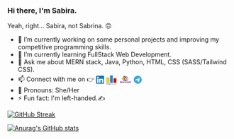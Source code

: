 <!--[![MasterHead](https://github.com/hello-sabira/hello-sabira/blob/main/icons/banner.png)](https://github.com/hello-sabira)-->
### Hi there, I'm Sabira. 
Yeah, right... Sabira, not Sabrina. :upside_down_face:

<!--**hello-sabira/hello-sabira** is a ✨ _special_ ✨ repository because its `README.md` (this file) appears on your GitHub profile.

Here are some ideas to get you started:
<img src="https://raw.githubusercontent.com/MartinHeinz/MartinHeinz/master/wave.gif" width="5px">
-->

- 🔭 I’m currently working on some personal projects and improving my competitive programming skills.
- 🌱 I’m currently learning FullStack Web Development.<!-- - 👯 I’m looking to collaborate on , Data Structures & Algorithms...- 🤔 I’m looking for help with ...-->
- 💬 Ask me about MERN stack, Java, Python, HTML, CSS (SASS/Tailwind CSS). 
- 📫 Connect with me on :point_right:     <a href="https://www.linkedin.com/in/sabira-k-58633420a/" target="blank"><img align="center" src="https://github.com/hello-sabira/hello-sabira/blob/main/icons/linkedin.svg" alt=""  width="18" /></a> <a href="https://codeforces.com/profile/hello_sabira" target="blank"><img align="center" src="https://github.com/hello-sabira/hello-sabira/blob/main/icons/index.png" alt="" border=solid color="black" width="25" /></a> <a href="https://www.beecrowd.com.br/judge/en/profile/574989" target="blank"><img align="center" src="https://github.com/hello-sabira/hello-sabira/blob/main/icons/bee.png" alt="" border=solid color="black" width="30" /></a> <a href="https://t.me/hello_sabira" target="blank"><img align="center" src="https://github.com/hello-sabira/hello-sabira/blob/main/icons/telegram-1.svg" alt="" border=solid color="black" width="18" /></a>
- :handshake: Pronouns: She/Her 
- ⚡ Fun fact: I'm left-handed.:writing_hand:

[![GitHub Streak](https://github-readme-streak-stats.herokuapp.com?user=hello-sabira&theme=dracula&date_format=M%20j%5B%2C%20Y%5D)](https://git.io/streak-stats)

[![Anurag's GitHub stats](https://github-readme-stats.vercel.app/api?username=hello-sabira&show_icons=true&theme=tokyonight)](https://github.com/anuraghazra/github-readme-stats)

